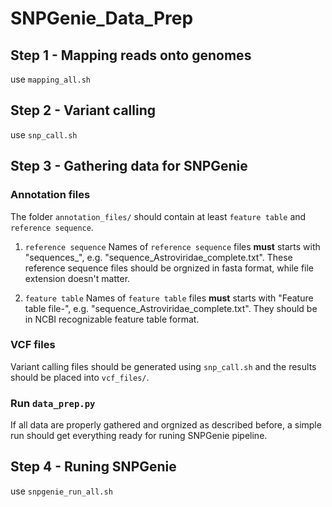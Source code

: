 # SNPGenie_Data_Prep

## Step 1 - Mapping reads onto genomes

use `mapping_all.sh`

## Step 2 - Variant calling

use `snp_call.sh`

## Step 3 - Gathering data for SNPGenie

### Annotation files

The folder `annotation_files/` should contain at least `feature table` and `reference sequence`. 

1. `reference sequence`
Names of `reference sequence` files **must** starts with "sequences_", e.g. "sequence_Astroviridae_complete.txt". These reference sequence files should be orgnized in fasta format, while file extension doesn't matter.

2. `feature table`
Names of `feature table` files **must** starts with "Feature table file-", e.g. "sequence_Astroviridae_complete.txt". They should be in NCBI recognizable feature table format.

### VCF files

Variant calling files should be generated using `snp_call.sh` and the results should be placed into `vcf_files/`.

### Run `data_prep.py`

If all data are properly gathered and orgnized as described before, a simple run should get everything ready for runing SNPGenie pipeline.

## Step 4 - Runing SNPGenie

use `snpgenie_run_all.sh`